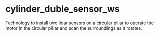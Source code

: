 # cylinder_duble_sensor_ws
Technology to install two lidar sensors on a circular pillar to operate the motor in the circular pillar and scan the surroundings as it rotates.

